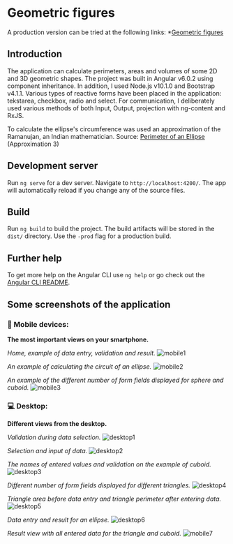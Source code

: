 # Geometric figures

A production version can be tried at the following links: 
*[Geometric figures](http://gf.kalowski.com)

## Introduction

The application can calculate perimeters, areas and volumes of some 2D and 3D geometric shapes. The project was built in Angular v6.0.2 using component inheritance. In addition, I used Node.js v10.1.0 and Bootstrap v4.1.1. Various types of reactive forms have been placed in the application: tekstarea, checkbox, radio and select. For communication, I deliberately used various methods of both Input, Output, projection with ng-content and RxJS. 

To calculate the ellipse's circumference was used an approximation of the Ramanujan, an Indian mathematician.
Source: [Perimeter of an Ellipse](https://www.mathsisfun.com/geometry/ellipse-perimeter.html) (Approximation 3)

## Development server

Run `ng serve` for a dev server. Navigate to `http://localhost:4200/`. The app will automatically reload if you change any of the source files.

## Build

Run `ng build` to build the project. The build artifacts will be stored in the `dist/` directory. Use the `-prod` flag for a production build.

## Further help

To get more help on the Angular CLI use `ng help` or go check out the [Angular CLI README](https://github.com/angular/angular-cli/blob/master/README.md).

## Some screenshots of the application

### :iphone: Mobile devices:

**The most important views on your smartphone.**

*Home, example of data entry, validation and result.*
![mobile1](https://user-images.githubusercontent.com/5839775/41192138-edacf30e-6bf9-11e8-884b-42063684a10b.jpg)

*An example of calculating the circuit of an ellipse.*
![mobile2](https://user-images.githubusercontent.com/5839775/41192333-618c18d4-6bfc-11e8-8d3f-4b41fe62c1c0.jpg)

*An example of the different number of form fields displayed for sphere and cuboid.*
![mobile3](https://user-images.githubusercontent.com/5839775/41192341-74bee738-6bfc-11e8-9ea3-92a6b29d6bd4.jpg)

### :computer: Desktop: 

**Different views from the desktop.**

*Validation during data selection.*
![desktop1](https://user-images.githubusercontent.com/5839775/41192384-26e5a316-6bfd-11e8-834e-79d695139e90.jpg)

*Selection and input of data.*
![desktop2](https://user-images.githubusercontent.com/5839775/41192393-47441912-6bfd-11e8-8bab-5ecca9c0cacb.jpg)

*The names of entered values and validation on the example of cuboid.*
![desktop3](https://user-images.githubusercontent.com/5839775/41192395-543ca3d2-6bfd-11e8-812d-b854a0ba8bb1.jpg)

*Different number of form fields displayed for different triangles.*
![desktop4](https://user-images.githubusercontent.com/5839775/41192399-617318ec-6bfd-11e8-8485-874650c5bbb7.jpg)

*Triangle area before data entry and triangle perimeter after entering data.*
![desktop5](https://user-images.githubusercontent.com/5839775/41192404-6bdee946-6bfd-11e8-81c0-179005986581.jpg)

*Data entry and result for an ellipse.*
![desktop6](https://user-images.githubusercontent.com/5839775/41192407-7817a1f8-6bfd-11e8-8bf9-c2e3a08c5064.jpg)

*Result view with all entered data for the triangle and cuboid.*
![mobile7](https://user-images.githubusercontent.com/5839775/41192411-81e4754e-6bfd-11e8-890f-31bff94bfd4c.jpg)
